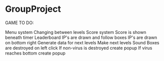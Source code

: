 # GroupProject

GAME TO DO:

Menu system
Changing between levels
Score system
Score is shown beneath timer
Leaderboard
IP's are drawn and follow boxes
IP's are drawn on bottom right
Generate data for next levels
Make next levels
Sound
Boxes are destroyed on left click
If non-virus is destroyed create popup
If virus reaches bottom create popup